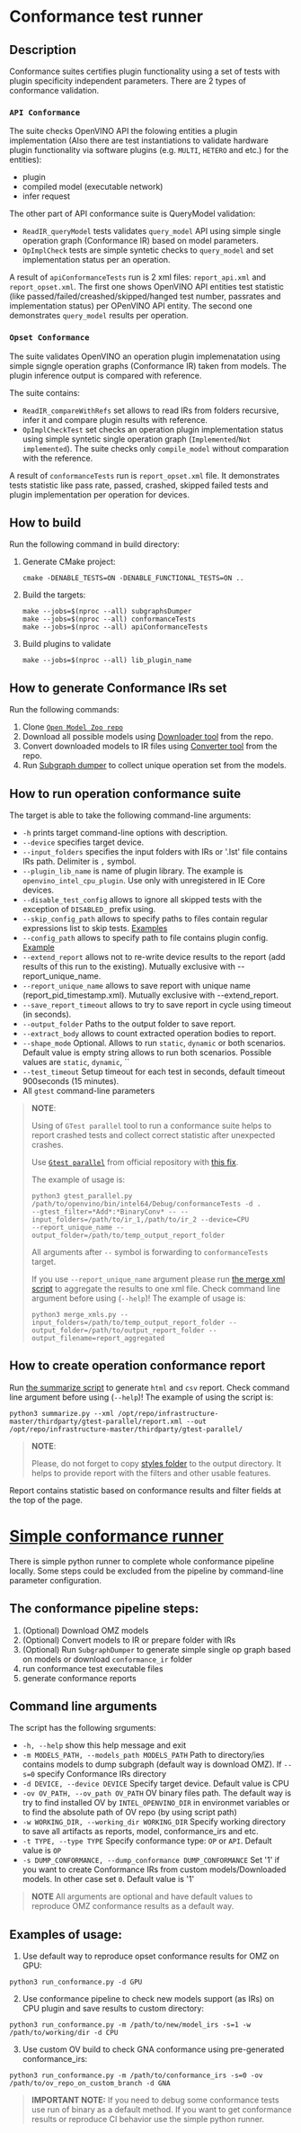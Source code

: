 # Conformance test runner

## Description
Conformance suites certifies plugin functionality using a set of tests with plugin specificity independent parameters. There are 2 types of conformance validation.

### `API Conformance`
The suite checks OpenVINO API the folowing entities a plugin implementation (Also there are test instantiations to validate hardware plugin functionality via software plugins (e.g. `MULTI`, `HETERO` and etc.) for the entities):
* plugin
* compiled model (executable network)
* infer request

The other part of API conformance suite is QueryModel validation:
* `ReadIR_queryModel` tests validates `query_model` API using simple single operation graph (Conformance IR) based on model parameters.
* `OpImplCheck` tests are simple syntetic checks to `query_model` and set implementation status per an operation.

A result of `apiConformanceTests` run is 2 xml files: `report_api.xml` and `report_opset.xml`. The first one shows OpenVINO API entities test statistic (like passed/failed/creashed/skipped/hanged test number, passrates and implementation status) per OPenVINO API entity. The second one demonstrates `query_model` results per operation.



### `Opset Conformance`
The suite validates OpenVINO an operation plugin implemenatation using simple signgle operation graphs (Conformance IR) taken from models. The plugin inference output is compared with reference.

 The suite contains:
* `ReadIR_compareWithRefs` set allows to read IRs from folders recursive, infer it and compare plugin results with reference.
* `OpImplCheckTest` set checks an operation plugin implementation status using simple syntetic single operation graph (`Implemented`/`Not implemented`). The suite checks only `compile_model` without comparation with the reference.  

A result of `conformanceTests` run is `report_opset.xml` file. It demonstrates tests statistic like pass rate, passed, crashed, skipped failed tests and plugin implementation per operation for devices.

## How to build
Run the following command in build directory:
1. Generate CMake project:
   ```
   cmake -DENABLE_TESTS=ON -DENABLE_FUNCTIONAL_TESTS=ON ..
   ```
2. Build the targets:
   ```
   make --jobs=$(nproc --all) subgraphsDumper
   make --jobs=$(nproc --all) conformanceTests
   make --jobs=$(nproc --all) apiConformanceTests
   ```
3. Build plugins to validate
   ```
   make --jobs=$(nproc --all) lib_plugin_name
   ```
   
## How to generate Conformance IRs set
Run the following commands:
1. Clone [`Open Model Zoo repo`](https://github.com/openvinotoolkit/open_model_zoo)
2. Download all possible models using [Downloader tool](https://github.com/openvinotoolkit/open_model_zoo/blob/master/tools/model_tools/downloader.py) from the repo.
3. Convert downloaded models to IR files using [Converter tool](https://github.com/openvinotoolkit/open_model_zoo/blob/master/tools/model_tools/converter.py) from the repo.
4. Run [Subgraph dumper](./../subgraphs_dumper/README.md) to collect unique operation set from the models.



## How to run operation conformance suite
The target is able to take the following command-line arguments:
* `-h` prints target command-line options with description.
* `--device` specifies target device.
* `--input_folders` specifies the input folders with IRs or '.lst' file contains IRs path. Delimiter is `,` symbol.
* `--plugin_lib_name` is name of plugin library. The example is `openvino_intel_cpu_plugin`. Use only with unregistered in IE Core devices.
* `--disable_test_config` allows to ignore all skipped tests with the exception of `DISABLED_` prefix using.
* `--skip_config_path` allows to specify paths to files contain regular expressions list to skip tests. [Examples](./op_conformance_runner/skip_configs)
* `--config_path` allows to specify path to file contains plugin config. [Example](./op_conformance_runner/config/config_example.txt)
* `--extend_report` allows not to re-write device results to the report (add results of this run to the existing). Mutually exclusive with --report_unique_name.
* `--report_unique_name` allows to save report with unique name (report_pid_timestamp.xml). Mutually exclusive with --extend_report.
* `--save_report_timeout` allows to try to save report in cycle using timeout (in seconds).
* `--output_folder` Paths to the output folder to save report.
* `--extract_body` allows to count extracted operation bodies to report.
* `--shape_mode` Optional. Allows to run `static`, `dynamic` or both scenarios. Default value is empty string allows to run both scenarios. Possible values 
  are `static`, `dynamic`, ``
* `--test_timeout` Setup timeout for each test in seconds, default timeout 900seconds (15 minutes).
* All `gtest` command-line parameters

> **NOTE**:
> 
> Using of `GTest parallel` tool to run a conformance suite helps to report crashed tests and collect correct statistic after unexpected crashes. 
> 
> Use [`Gtest parallel`](https://github.com/google/gtest-parallel) from official repository with [this fix](https://github.com/google/gtest-parallel/pull/76).
> 
> The example of usage is:
> ```
> python3 gtest_parallel.py /path/to/openvino/bin/intel64/Debug/conformanceTests -d . 
> --gtest_filter=*Add*:*BinaryConv* -- --input_folders=/path/to/ir_1,/path/to/ir_2 --device=CPU 
> --report_unique_name --output_folder=/path/to/temp_output_report_folder
> ```
> All arguments after `--` symbol is forwarding to `conformanceTests` target.
> 
> If you use `--report_unique_name` argument please run
> [the merge xml script](./../../../../ie_test_utils/functional_test_utils/layer_tests_summary/merge_xmls.py) 
> to aggregate the results to one xml file. Check command line argument before using (`--help`)!
> The example of usage is:
> ```
> python3 merge_xmls.py --input_folders=/path/to/temp_output_report_folder --output_folder=/path/to/output_report_folder --output_filename=report_aggregated
> ```

## How to create operation conformance report
Run [the summarize script](./../../../../ie_test_utils/functional_test_utils/layer_tests_summary/summarize.py) to generate `html` and `csv` report. Check command line argument before using (`--help`)!
The example of using the script is:
```
python3 summarize.py --xml /opt/repo/infrastructure-master/thirdparty/gtest-parallel/report.xml --out /opt/repo/infrastructure-master/thirdparty/gtest-parallel/
```
> **NOTE**:
>
> Please, do not forget to copy [styles folder](./../../../../ie_test_utils/functional_test_utils/layer_tests_summary/template) to the output directory. It 
> helps to provide report with the filters and other usable features.

Report contains statistic based on conformance results and filter fields at the top of the page.


# [Simple conformance runner](./../../../../ie_test_utils/functional_test_utils/layer_tests_summary/run_conformance.py)
There is simple python runner to complete whole conformance pipeline locally. Some steps could be excluded from the pipeline by command-line parameter configuration.

## The conformance pipeline steps:
1. (Optional) Download OMZ models
2. (Optional) Convert models to IR or prepare folder with IRs
3. (Optional) Run `SubgraphDumper` to generate simple single op graph based on models or download `conformance_ir` folder
4. run conformance test executable files
5. generate conformance reports 

## Command line arguments
The script has the following srguments:
* `-h, --help`          show this help message and exit
* `-m MODELS_PATH, --models_path MODELS_PATH`
                        Path to directory/ies contains models to dump subgraph (default way is download OMZ). If `--s=0` specify Conformance IRs directory
* `-d DEVICE, --device DEVICE`
                        Specify target device. Default value is CPU
* `-ov OV_PATH, --ov_path OV_PATH`
                        OV binary files path. The default way is try to find installed OV by `INTEL_OPENVINO_DIR` in environmet variables or to find the absolute path of OV repo (by using script path)
* `-w WORKING_DIR, --working_dir WORKING_DIR`
                        Specify working directory to save all artifacts as reports, model, conformance_irs and etc.
* `-t TYPE, --type TYPE`
                        Specify conformance type: `OP` or `API`. Default value is `OP`
* `-s DUMP_CONFORMANCE, --dump_conformance DUMP_CONFORMANCE`
                        Set '1' if you want to create Conformance IRs from custom models/Downloaded models. In other case set `0`. Default value is '1'

> **NOTE**
> All arguments are optional and have default values to reproduce OMZ conformance results as a default way.

## Examples of usage:
1. Use default way to reproduce opset conformance results for OMZ on GPU:
```
python3 run_conformance.py -d GPU
``` 
2. Use conformance pipeline to check new models support (as IRs) on CPU plugin and save results to custom directory:
```
python3 run_conformance.py -m /path/to/new/model_irs -s=1 -w /path/to/working/dir -d CPU
``` 
3. Use custom OV build to check GNA conformance using pre-generated conformance_irs:
```
python3 run_conformance.py -m /path/to/conformance_irs -s=0 -ov /path/to/ov_repo_on_custom_branch -d GNA
``` 


> **IMPORTANT NOTE:**
> If you need to debug some conformance tests use run of binary as a default method. If you want to get conformance results or reproduce CI behavior use the simple python runner.

